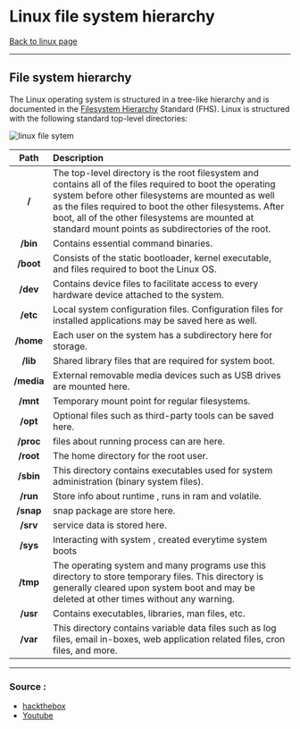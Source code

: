 # Linux file system hierarchy
[Back to linux page](./index.md)

---

## File system hierarchy

The Linux operating system is structured in a tree-like hierarchy and is documented in the [Filesystem Hierarchy](http://www.pathname.com/fhs/) Standard (FHS). Linux is structured with the following standard top-level directories:

![linux file sytem](https://academy.hackthebox.eu/storage/modules/18/NEW_filesystem.png)

|**Path**|**Description**|
|:-:|:-|
|**/**|The top-level directory is the root filesystem and contains all of the files required to boot the operating system before other filesystems are mounted as well as the files required to boot the other filesystems. After boot, all of the other filesystems are mounted at standard mount points as subdirectories of the root.|
|**/bin**|Contains essential command binaries.|
|**/boot**|Consists of the static bootloader, kernel executable, and files required to boot the Linux OS.|
|**/dev**|Contains device files to facilitate access to every hardware device attached to the system.|
|**/etc**|Local system configuration files. Configuration files for installed applications may be saved here as well.|
|**/home**|Each user on the system has a subdirectory here for storage.|
|**/lib**|Shared library files that are required for system boot.|
|**/media**|External removable media devices such as USB drives are mounted here.|
|**/mnt**|Temporary mount point for regular filesystems.|
|**/opt**|Optional files such as third-party tools can be saved here.|
|**/proc**|files about running process can are here.|
|**/root**|The home directory for the root user.|
|**/sbin**|This directory contains executables used for system administration (binary system files).|
|**/run**|Store info about runtime , runs in ram and volatile.|
|**/snap**|snap package are store here.|
|**/srv**|service data is stored here.|
|**/sys**|Interacting with system , created everytime system boots|
|**/tmp**|The operating system and many programs use this directory to store temporary files. This directory is generally cleared upon system boot and may be deleted at other times without any warning.|
|**/usr**|Contains executables, libraries, man files, etc.|
|**/var**|This directory contains variable data files such as log files, email in-boxes, web application related files, cron files, and more.|

---

### Source :
- [hackthebox](https://academy.hackthebox.eu/module/18)
- [Youtube](https://youtu.be/HbgzrKJvDRw)
